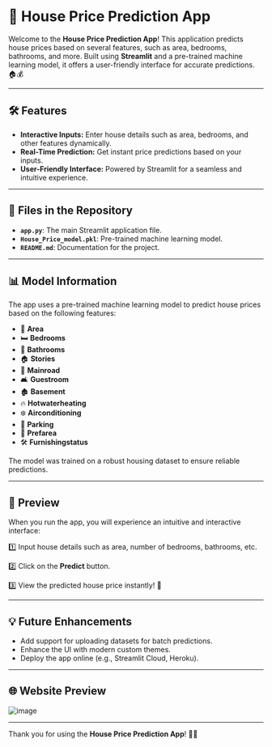 # 🌟 House Price Prediction App

Welcome to the **House Price Prediction App**! This application predicts house prices based on several features, such as area, bedrooms, bathrooms, and more. Built using **Streamlit** and a pre-trained machine learning model, it offers a user-friendly interface for accurate predictions. 🏠💰

---

## 🛠 Features
- **Interactive Inputs:** Enter house details such as area, bedrooms, and other features dynamically.
- **Real-Time Prediction:** Get instant price predictions based on your inputs.
- **User-Friendly Interface:** Powered by Streamlit for a seamless and intuitive experience.

---

## 📂 Files in the Repository

- **`app.py`**: The main Streamlit application file.
- **`House_Price_model.pkl`**: Pre-trained machine learning model.
- **`README.md`**: Documentation for the project.

---

## 📊 Model Information

The app uses a pre-trained machine learning model to predict house prices based on the following features:
- 📏 **Area**
- 🛏 **Bedrooms**
- 🚿 **Bathrooms**
- 🏠 **Stories**
- 🌳 **Mainroad**
- 🛋 **Guestroom**
- 🏚 **Basement**
- 🔥 **Hotwaterheating**
- ❄️ **Airconditioning**
- 🚗 **Parking**
- 🌟 **Prefarea**
- 🛠 **Furnishingstatus**

The model was trained on a robust housing dataset to ensure reliable predictions.

---

## 🎨 Preview

When you run the app, you will experience an intuitive and interactive interface:

1️⃣ Input house details such as area, number of bedrooms, bathrooms, etc.

2️⃣ Click on the **Predict** button.

3️⃣ View the predicted house price instantly! 💸

---

## 💡 Future Enhancements
- Add support for uploading datasets for batch predictions.
- Enhance the UI with modern custom themes.
- Deploy the app online (e.g., Streamlit Cloud, Heroku).

---

## 🌐 Website Preview
![image](https://github.com/user-attachments/assets/house-price-prediction-ui-example.png)

---

Thank you for using the **House Price Prediction App**! 🏡✨

